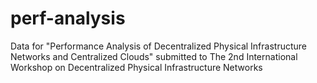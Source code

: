 # perf-analysis
Data for "Performance Analysis of Decentralized Physical Infrastructure Networks and Centralized Clouds" submitted to The 2nd International Workshop on Decentralized Physical Infrastructure Networks
